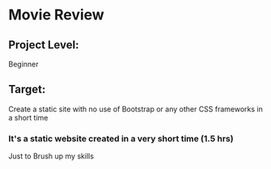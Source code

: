 # Movie Review

## Project Level:
<div>
  Beginner
</div>

## Target:
<div>
  Create a static site with no use of Bootstrap or any other CSS frameworks in a short time
</div>

### It's a static website created in a very short time (1.5 hrs)
<div>
  Just to Brush up my skills
</div>
  

